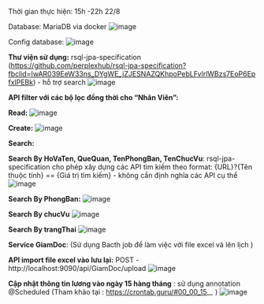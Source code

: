Thời gian thực hiện: 15h -22h 22/8


Database: MariaDB via docker
![image](https://github.com/phuoc1707/TDPHUOC-TEST-BE/assets/93043199/32d4c50a-1242-479f-ab33-bc8b05a4f87b)

Config database:
![image](https://github.com/phuoc1707/TDPHUOC-TEST-BE/assets/93043199/7a5bc369-550c-489e-baf6-d6c597a58abd)

**Thư viện sử dụng:**
  rsql-jpa-specification (https://github.com/perplexhub/rsql-jpa-specification?fbclid=IwAR039EeW33ns_DYgWE_jZJESNAZQKhpoPebLFvlrlWBzs7EoP6EpfxlPEBk) - hỗ trợ search
![image](https://github.com/phuoc1707/TDPHUOC-TEST-BE/assets/93043199/2338a6c6-160f-4218-add5-8e1b63ff338e)

**API filter với các bộ lọc đồng thời cho “Nhân Viên”:**

**Read:**
![image](https://github.com/phuoc1707/TDPHUOC-TEST-BE/assets/93043199/6747dd71-efb0-4d2d-ad0d-c6b79a52e26e)

**Create:**
![image](https://github.com/phuoc1707/TDPHUOC-TEST-BE/assets/93043199/cd38ad5c-386f-46dd-810c-1b704ca84165)

**Search:**

**Search By  HoVaTen, QueQuan, TenPhongBan, TenChucVu**: rsql-jpa-specification cho phép xây dựng các API tìm kiếm theo format: {URL}?{Tên thuộc tính} == {Giá trị tìm kiếm} - không cần định nghĩa các API cụ thể
![image](https://github.com/phuoc1707/TDPHUOC-TEST-BE/assets/93043199/241e0cb3-3e0d-4199-9030-adb441ca2299)


**Search By PhongBan:**
![image](https://github.com/phuoc1707/TDPHUOC-TEST-BE/assets/93043199/7dcbda0f-fe35-4481-b5bd-f2d36c84d134)

**Search By chucVu**
![image](https://github.com/phuoc1707/TDPHUOC-TEST-BE/assets/93043199/92b8279a-aa17-493f-8c6c-203fba5d99ff)

**Search By trangThai**
![image](https://github.com/phuoc1707/TDPHUOC-TEST-BE/assets/93043199/a120cf64-c43f-475b-9407-4ff321ddb126)


**Service GiamDoc**: (Sử dụng Bacth job để làm việc với file excel và lên lịch )

**API import file excel vào lưu lại:** POST - http://localhost:9090/api/GiamDoc/upload
![image](https://github.com/phuoc1707/TDPHUOC-TEST-BE/assets/93043199/d321f9d5-25e9-4f8e-a57e-18185dac9fb4)


 **Cập nhật thông tin lương vào ngày 15 hàng tháng** : sử dụng annotation @Scheduled (Tham khảo tại : https://crontab.guru/#00_00_15_*_* )
![image](https://github.com/phuoc1707/TDPHUOC-TEST-BE/assets/93043199/1840c79e-1a3e-4ad8-b4f7-bc36c882d01f)

	
